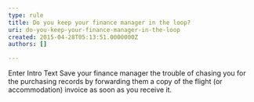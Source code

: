 ```yaml
---
type: rule
title: Do you keep your finance manager in the loop?
uri: do-you-keep-your-finance-manager-in-the-loop
created: 2015-04-28T05:13:51.0000000Z
authors: []

---
```


 Enter Intro Text 
​Save your finance manager the trouble of chasing you for the purchasing records by forwarding them a copy of the flight (or accommodation) invoice as soon as you receive it.​

